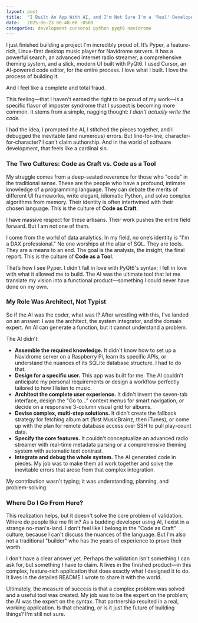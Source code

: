 ```yaml
---
layout: post
title:  "I Built An App With AI, and I'm Not Sure I'm a 'Real' Developer"
date:   2025-06-23 06:48:00 -0500
categories: development cursorai python pyqt6 navidrome
---
```


I just finished building a project I'm incredibly proud of. It’s Pyper, a feature-rich, Linux-first desktop music player for Navidrome servers. It has a powerful search, an advanced internet radio streamer, a comprehensive theming system, and a slick, modern UI built with PyQt6. I used Cursor, an AI-powered code editor, for the entire process. I love what I built. I love the process of building it.

And I feel like a complete and total fraud.

This feeling—that I haven't earned the right to be proud of my work—is a specific flavor of imposter syndrome that I suspect is becoming more common. It stems from a simple, nagging thought: *I didn't actually write the code.*

I had the idea, I prompted the AI, I stitched the pieces together, and I debugged the inevitable (and numerous) errors. But line-for-line, character-for-character? I can't claim authorship. And in the world of software development, that feels like a cardinal sin.

### The Two Cultures: Code as Craft vs. Code as a Tool

My struggle comes from a deep-seated reverence for those who "code" in the traditional sense. These are the people who have a profound, intimate knowledge of a programming language. They can debate the merits of different UI frameworks, write elegant, idiomatic Python, and solve complex algorithms from memory. Their identity is often intertwined with their chosen language. This is the culture of **Code as Craft**.

I have massive respect for these artisans. Their work pushes the entire field forward. But I am not one of them.

I come from the world of data analytics. In my field, no one’s identity is "I'm a DAX professional." No one worships at the altar of SQL. They are tools. They are a means to an end. The goal is the analysis, the insight, the final report. This is the culture of **Code as a Tool**.

That’s how I see Pyper. I didn't fall in love with PyQt6's syntax; I fell in love with what it allowed me to build. The AI was the ultimate tool that let me translate my vision into a functional product—something I could never have done on my own.

### My Role Was Architect, Not Typist

So if the AI was the coder, what was I? After wrestling with this, I've landed on an answer: I was the architect, the system integrator, and the domain expert. An AI can generate a function, but it cannot understand a problem.

The AI didn't:
-   **Assemble the required knowledge.** It didn't know how to set up a Navidrome server on a Raspberry Pi, learn its specific APIs, or understand the nuances of its SQLite database structure. I had to do that.
-   **Design for a specific user.** This app was built for me. The AI couldn't anticipate my personal requirements or design a workflow perfectly tailored to how I listen to music.
-   **Architect the complete user experience.** It didn't invent the seven-tab interface, design the "Go to..." context menus for smart navigation, or decide on a responsive 3-column visual grid for albums.
-   **Devise complex, multi-step solutions.** It didn't create the fallback strategy for fetching album art (first MusicBrainz, then iTunes), or come up with the plan for remote database access over SSH to pull play-count data.
-   **Specify the core features.** It couldn't conceptualize an advanced radio streamer with real-time metadata parsing or a comprehensive theming system with automatic text contrast.
-   **Integrate and debug the whole system.** The AI generated code in pieces. My job was to make them all work together and solve the inevitable errors that arose from that complex integration.

My contribution wasn't typing; it was understanding, planning, and problem-solving.

### Where Do I Go From Here?

This realization helps, but it doesn't solve the core problem of validation. Where do people like me fit in? As a budding developer using AI, I exist in a strange no-man's-land. I don't feel like I belong in the "Code as Craft" culture, because I can't discuss the nuances of the language. But I'm also not a traditional "builder" who has the years of experience to prove their worth.

I don't have a clear answer yet. Perhaps the validation isn't something I can ask for, but something I have to claim. It lives in the finished product—in this complex, feature-rich application that does exactly what I designed it to do. It lives in the detailed README I wrote to share it with the world.

Ultimately, the measure of success is that a complex problem was solved and a useful tool was created. My job was to be the expert on the problem; the AI was the expert on the syntax. That partnership resulted in a real, working application. Is that cheating, or is it just the future of building things? I'm still not sure.